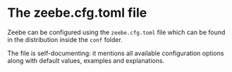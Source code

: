 # The zeebe.cfg.toml file

Zeebe can be configured using the `zeebe.cfg.toml` file which can be found in
the distribution inside the `conf` folder.

The file is self-documenting: it mentions all available configuration options
along with default values, examples and explanations.
